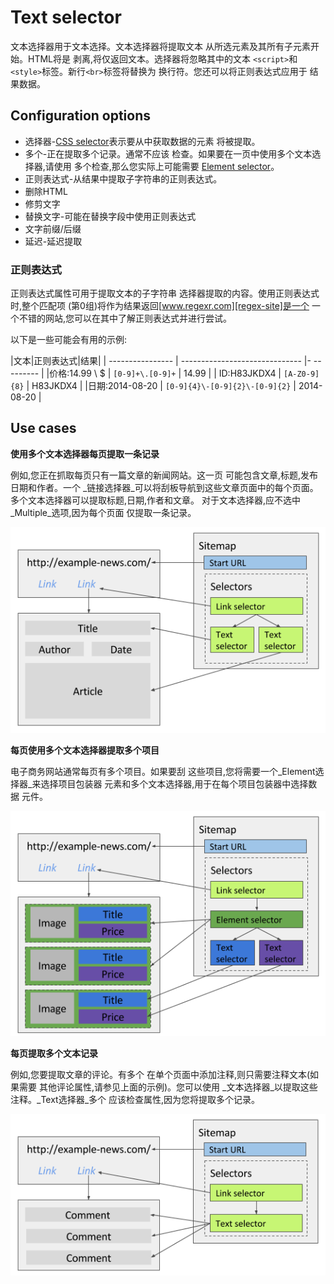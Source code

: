 # Text selector

文本选择器用于文本选择。文本选择器将提取文本
从所选元素及其所有子元素开始。HTML将是
剥离,将仅返回文本。选择器将忽略其中的文本
`<script>`和`<style>`标签。新行`<br>`标签将替换为
换行符。您还可以将正则表达式应用于
结果数据。

## Configuration options

- 选择器-[CSS selector][css-selector]表示要从中获取数据的元素
    将被提取。
- 多个-正在提取多个记录。通常不应该
    检查。如果要在一页中使用多个文本选择器,请使用
    多个检查,那么您实际上可能需要
    [Element selector][element-selector]。
- 正则表达式-从结果中提取子字符串的正则表达式。
- 删除HTML
- 修剪文字
- 替换文字-可能在替换字段中使用正则表达式
- 文字前缀/后缀
- 延迟-延迟提取

### 正则表达式

正则表达式属性可用于提取文本的子字符串
选择器提取的内容。使用正则表达式时,整个匹配项
(第0组)将作为结果返回[www.regexr.com][regex-site]是一个
一个不错的网站,您可以在其中了解正则表达式并进行尝试。

以下是一些可能会有用的示例:

|文本|正则表达式|结果|
| ---------------- | ------------------------------ |- --------- |
|价格:14.99 \ $ | `[0-9]+\.[0-9]+` | 14.99 |
| ID:H83JKDX4 | `[A-Z0-9]{8}` | H83JKDX4 |
|日期:2014-08-20 | `[0-9]{4}\-[0-9]{2}\-[0-9]{2}` | 2014-08-20 |

## Use cases

**使用多个文本选择器每页提取一条记录**

例如,您正在抓取每页只有一篇文章的新闻网站。这一页
可能包含文章,标题,发布日期和作者。一个
_链接选择器_可以将刮板导航到这些文章页面中的每个页面。
多个文本选择器可以提取标题,日期,作者和文章。
对于文本选择器,应不选中_Multiple_选项,因为每个页面
仅提取一条记录。

![Fig. 1: Multiple text selectors per page][text-selector-multiple-single-text-selectors-in-one-page]

**每页使用多个文本选择器提取多个项目**

电子商务网站通常每页有多个项目。如果要刮
这些项目,您将需要一个_Element选择器_来选择项目包装器
元素和多个文本选择器,用于在每个项目包装器中选择数据
元件。

![Fig. 2: Multiple elements with text selectors. Some arrows are skipped.][text-selector-multiple-elements-with-text-selectors]

**每页提取多个文本记录**

例如,您要提取文章的评论。有多个
在单个页面中添加注释,则只需要注释文本(如果需要
其他评论属性,请参见上面的示例)。您可以使用
_文本选择器_以提取这些注释。_Text选择器_多个
应该检查属性,因为您将提取多个记录。

![Fig. 3: Text selector selects multiple comments][text-selector-multiple-per-page]

[regex-site]: http://www.regexr.com/
[text-selector-multiple-single-text-selectors-in-one-page]: ../images/selectors/text/text-selector-multiple-single-text-selectors-in-one-page.png?raw=true
[text-selector-multiple-elements-with-text-selectors]: ../images/selectors/text/text-selector-multiple-elements-with-text-selectors.png?raw=true
[text-selector-multiple-per-page]: ../images/selectors/text/text-selector-multiple-per-page.png?raw=true
[element-selector]: Element%20selector.md
[css-selector]: ../CSS%20selector.md
